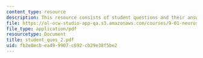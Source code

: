 ```yaml
---
content_type: resource
description: This resource consists of student questions and their answers.
file: https://ol-ocw-studio-app-qa.s3.amazonaws.com/courses/9-01-neuroscience-and-behavior-fall-2003/fb2e8ecbea499907c692cb29e38f5be2_student_ques_2.pdf
file_type: application/pdf
resourcetype: Document
title: student_ques_2.pdf
uid: fb2e8ecb-ea49-9907-c692-cb29e38f5be2
---
```

